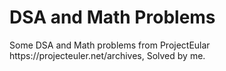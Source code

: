 <h1>DSA and Math Problems</h1>
Some DSA and Math problems from ProjectEular https://projecteuler.net/archives, Solved by me.
